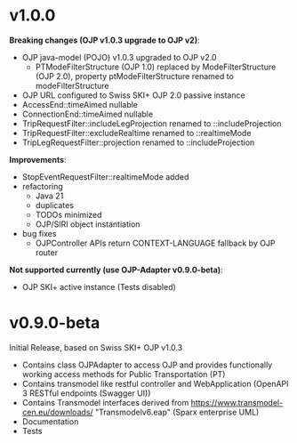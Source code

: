 # v1.0.0

**Breaking changes (OJP v1.0.3 upgrade to OJP v2)**:

* OJP java-model (POJO) v1.0.3 upgraded to OJP v2.0
  * PTModeFilterStructure (OJP 1.0) replaced by ModeFilterStructure (OJP 2.0), property ptModeFilterStructure renamed to modeFilterStructure
* OJP URL configured to Swiss SKI+ OJP 2.0 passive instance
* AccessEnd::timeAimed nullable
* ConnectionEnd::timeAimed nullable
* TripRequestFilter::includeLegProjection renamed to ::includeProjection
* TripRequestFilter::excludeRealtime renamed to ::realtimeMode
* TripLegRequestFilter::projection renamed to ::includeProjection

**Improvements**:

* StopEventRequestFilter::realtimeMode added
* refactoring
  * Java 21
  * duplicates
  * TODOs minimized
  * OJP/SIRI object instantiation
* bug fixes
  * OJPController APIs return CONTEXT-LANGUAGE fallback by OJP router 

**Not supported currently (use OJP-Adapter v0.9.0-beta)**:

* OJP SKI+ active instance (Tests disabled)

# v0.9.0-beta
Initial Release, based on Swiss SKI+ OJP v1.0.3

* Contains class OJPAdapter to access OJP and provides functionally working access methods for Public Transportation (PT)
* Contains transmodel like restful controller and WebApplication (OpenAPI 3 RESTful endpoints (Swagger UI))
* Contains Transmodel interfaces derived from https://www.transmodel-cen.eu/downloads/ "Transmodelv6.eap" (Sparx enterprise UML)
* Documentation
* Tests